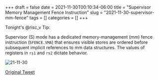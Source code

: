 +++ 
draft = false
date = 2021-11-30T00:10:34-06:00
title = "Supervisor Memory Management Fence Instruction"
slug = "2021-11-30-supervisor-mm-fence" 
tags = []
categories = []
+++

Tonight's @risc_v Tip:

Supervisor (S) mode has a dedicated memory-management (mm) fence instruction (`SFENCE.VMA`) that ensures visible stores are ordered before subsequent implicit references to mm data structures. The values of registers in `rs1` and `rs2` dictate behavior.

![21-11-30](../../static/risc-v-tips/21-11-30.jpeg)

[Original Tweet](https://twitter.com/hasheddan/status/1465851826398445568?s=20)